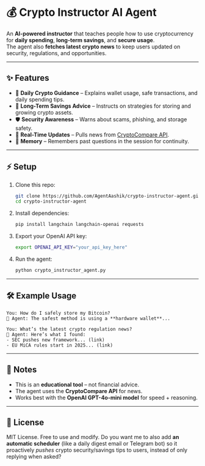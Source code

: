 # 💰 Crypto Instructor AI Agent

An **AI-powered instructor** that teaches people how to use cryptocurrency for **daily spending**, **long-term savings**, and **secure usage**.  
The agent also **fetches latest crypto news** to keep users updated on security, regulations, and opportunities.

---

## ✨ Features
- 🔐 **Daily Crypto Guidance** – Explains wallet usage, safe transactions, and daily spending tips.  
- 💸 **Long-Term Savings Advice** – Instructs on strategies for storing and growing crypto assets.  
- 🛡️ **Security Awareness** – Warns about scams, phishing, and storage safety.  
- 📰 **Real-Time Updates** – Pulls news from [CryptoCompare API](https://min-api.cryptocompare.com/).  
- 🧠 **Memory** – Remembers past questions in the session for continuity.  

---

## ⚡ Setup

1. Clone this repo:
   ```bash
   git clone https://github.com/AgentAashik/crypto-instructor-agent.git
   cd crypto-instructor-agent

2. Install dependencies:

   ```bash
   pip install langchain langchain-openai requests
   ```

3. Export your OpenAI API key:

   ```bash
   export OPENAI_API_KEY="your_api_key_here"
   ```

4. Run the agent:

   ```bash
   python crypto_instructor_agent.py
   ```

---

## 🛠 Example Usage

```text
You: How do I safely store my Bitcoin?
🤖 Agent: The safest method is using a **hardware wallet**...
```

```text
You: What’s the latest crypto regulation news?
🤖 Agent: Here’s what I found:
- SEC pushes new framework... (link)
- EU MiCA rules start in 2025... (link)
```

---

## 📌 Notes

* This is an **educational tool** – not financial advice.
* The agent uses the **CryptoCompare API** for news.
* Works best with the **OpenAI GPT-4o-mini model** for speed + reasoning.

---

## 📜 License

MIT License. Free to use and modify.
Do you want me to also add **an automatic scheduler** (like a daily digest email or Telegram bot) so it proactively *pushes* crypto security/savings tips to users, instead of only replying when asked?
```
